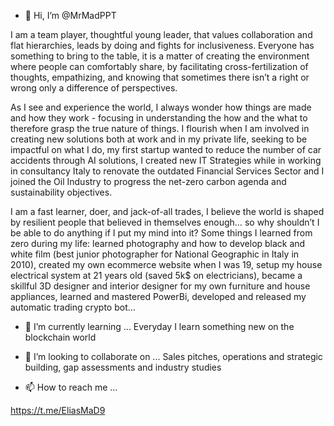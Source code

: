 - 👋 Hi, I’m @MrMadPPT

I am a team player, thoughtful young leader, that values collaboration and flat hierarchies, leads by doing and fights for
inclusiveness. Everyone has something to bring to the table, it is a matter of creating the environment where people can
comfortably share, by facilitating cross-fertilization of thoughts, empathizing, and knowing that sometimes there isn’t a
right or wrong only a difference of perspectives.

As I see and experience the world, I always wonder how things are made and how they work - focusing in
understanding the how and the what to therefore grasp the true nature of things. I flourish when I am involved in
creating new solutions both at work and in my private life, seeking to be impactful on what I do, my first startup wanted
to reduce the number of car accidents through AI solutions, I created new IT Strategies while in working in consultancy Italy to
renovate the outdated Financial Services Sector and I joined the Oil Industry to progress the net-zero carbon agenda and
sustainability objectives.

I am a fast learner, doer, and jack-of-all trades, I believe the world is shaped by resilient people that believed in
themselves enough… so why shouldn’t I be able to do anything if I put my mind into it? Some things I learned from zero
during my life: learned photography and how to develop black and white film (best junior photographer for National
Geographic in Italy in 2010), created my own ecommerce website when I was 19, setup my house electrical system at 21
years old (saved 5k$ on electricians), became a skillful 3D designer and interior designer for my own furniture and
house appliances, learned and mastered PowerBi, developed and released my automatic trading crypto bot…

- 🌱 I’m currently learning ...
Everyday I learn something new on the blockchain world

- 💞️ I’m looking to collaborate on ...
Sales pitches, operations and strategic building, gap assessments and industry studies
- 📫 How to reach me ...

https://t.me/EliasMaD9

<!---
MrMadPPT/MrMadPPT is a ✨ special ✨ repository because its `README.md` (this file) appears on your GitHub profile.
You can click the Preview link to take a look at your changes.
--->
